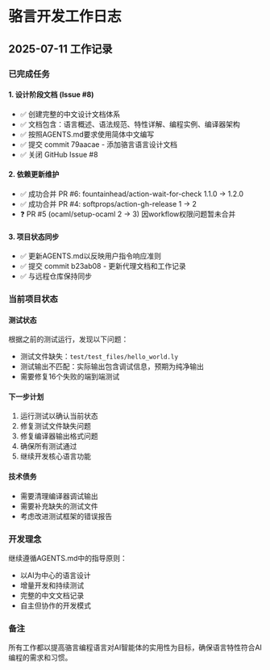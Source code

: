 # 骆言开发工作日志

## 2025-07-11 工作记录

### 已完成任务

#### 1. 设计阶段文档 (Issue #8)
- ✅ 创建完整的中文设计文档体系
- ✅ 文档包含：语言概述、语法规范、特性详解、编程实例、编译器架构
- ✅ 按照AGENTS.md要求使用简体中文编写
- ✅ 提交 commit 79aacae - 添加骆言语言设计文档
- ✅ 关闭 GitHub Issue #8

#### 2. 依赖更新维护
- ✅ 成功合并 PR #6: fountainhead/action-wait-for-check 1.1.0 → 1.2.0
- ✅ 成功合并 PR #4: softprops/action-gh-release 1 → 2
- ❓ PR #5 (ocaml/setup-ocaml 2 → 3) 因workflow权限问题暂未合并

#### 3. 项目状态同步
- ✅ 更新AGENTS.md以反映用户指令响应准则
- ✅ 提交 commit b23ab08 - 更新代理文档和工作记录
- ✅ 与远程仓库保持同步

### 当前项目状态

#### 测试状态
根据之前的测试运行，发现以下问题：
- 测试文件缺失：`test/test_files/hello_world.ly`
- 测试输出不匹配：实际输出包含调试信息，预期为纯净输出
- 需要修复16个失败的端到端测试

#### 下一步计划
1. 运行测试以确认当前状态
2. 修复测试文件缺失问题
3. 修复编译器输出格式问题
4. 确保所有测试通过
5. 继续开发核心语言功能

#### 技术债务
- 需要清理编译器调试输出
- 需要补充缺失的测试文件
- 考虑改进测试框架的错误报告

### 开发理念

继续遵循AGENTS.md中的指导原则：
- 以AI为中心的语言设计
- 增量开发和持续测试
- 完整的中文文档记录
- 自主但协作的开发模式

### 备注

所有工作都以提高骆言编程语言对AI智能体的实用性为目标，确保语言特性符合AI编程的需求和习惯。